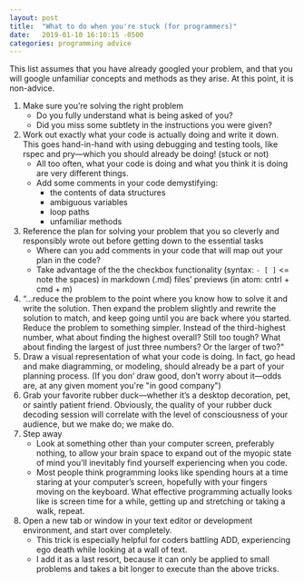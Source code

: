 ```yaml
---
layout: post
title:  "What to do when you're stuck (for programmers)"
date:   2019-01-10 16:10:15 -0500
categories: programming advice
---
```



This list assumes that you have already googled your problem, and that you will google unfamiliar concepts and methods as they arise. At this point, it is non-advice.

1. Make sure you’re solving the right problem
    * Do you fully understand what is being asked of you?
    * Did you miss some subtlety in the instructions you were given?
2. Work out exactly what your code is actually doing and write it down. This goes hand-in-hand with using debugging and testing tools, like rspec and pry—which you should already be doing! (stuck or not)
    * All too often, what your code is doing and what you think it is doing are very different things.
    * Add some comments in your code demystifying:
        *  the contents of data structures
        * ambiguous variables
        * loop paths
        * unfamiliar methods
3. Reference the plan for solving your problem that you so cleverly and responsibly wrote out before getting down to the essential tasks
    * Where can you add comments in your code that will map out your plan in the code?
    * Take advantage of the the checkbox functionality (syntax: `- [ ]` <= note the spaces) in markdown (.md) files’ previews (in atom: cntrl + cmd + m)
4. “…reduce the problem to the point where you know how to solve it and write the solution. Then expand the problem slightly and rewrite the solution to match, and keep going until you are back where you started.
   Reduce the problem to something simpler. Instead of the third-highest number, what about finding the highest overall? Still too tough? What about finding the largest of just three numbers? Or the larger of two?"
5. Draw a visual representation of what your code is doing.
 In fact, go head and make diagramming, or modeling, should already be a part of your planning process.
(If you don’ draw good, don’t worry about it—odds are, at any given moment you're "in good company")
6. Grab your favorite rubber duck—whether it’s a desktop decoration, pet, or saintly patient friend.
Obviously, the quality of your rubber duck decoding session will correlate with the level of consciousness of your audience, but we make do; we make do.
7. Step away
    * Look at something other than your computer screen, preferably nothing, to allow your brain space to expand out of the myopic state of mind you’ll inevitably find yourself experiencing when you code.
    * Most people think programming looks like spending hours at a time staring at your computer’s screen, hopefully with your fingers moving on the keyboard. What effective programming actually looks like is screen time for a while, getting up and stretching or taking a walk, repeat.
8. Open a new tab or window in your text editor or development environment, and start over completely.
    * This trick is especially helpful for coders battling ADD, experiencing ego death while looking at a wall of text.
    * I add it as a last resort, because it can only be applied to small problems and takes a bit longer to execute than the above tricks.
